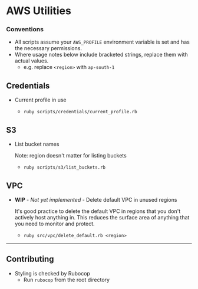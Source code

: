 # AWS Utilities

### Conventions

  * All scripts assume your `AWS_PROFILE` environment variable is set and has the necessary 
    permissions.
  * Where usage notes below include bracketed strings, replace them with actual values.
    * e.g. replace `<region>` with `ap-south-1`

## Credentials

  * Current profile in use
  
    * `ruby scripts/credentials/current_profile.rb`

## S3

  * List bucket names 
  
    Note: region doesn't matter for listing buckets

    * `ruby scripts/s3/list_buckets.rb`
    
## VPC

  * **WIP** - *Not yet implemented* - Delete default VPC in unused regions 
  
    It's good practice to delete the default VPC in regions that you don't actively host anything in.
    This reduces the surface area of anything that you need to monitor and protect.

    * `ruby src/vpc/delete_default.rb <region>`

---

## Contributing

  * Styling is checked by Rubocop
    * Run `rubocop` from the root directory
